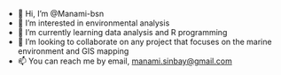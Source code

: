 - 👋 Hi, I’m @Manami-bsn
- 👀 I’m interested in environmental analysis
- 🌱 I’m currently learning data analysis and R programming
- 💞️ I’m looking to collaborate on any project that focuses on the marine environment and GIS mapping
- 📫 You can reach me by email, manami.sinbay@gmail.com

<!---
Manami-bsn/Manami-bsn is a ✨ special ✨ repository because its `README.md` (this file) appears on your GitHub profile.
You can click the Preview link to take a look at your changes.
--->
